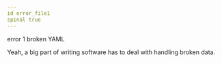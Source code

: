 ```yaml
---
id error_file1
spinal true
---
```


error 1
broken YAML

Yeah, a big part of writing software has to deal with handling broken data.
